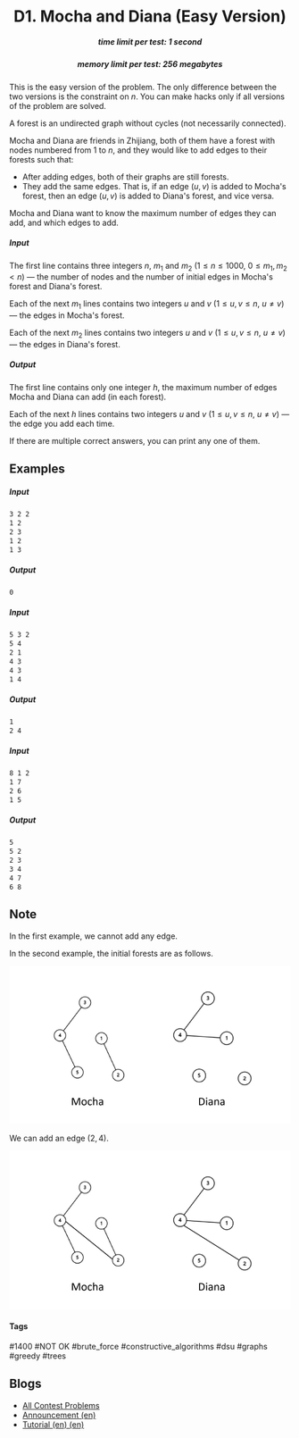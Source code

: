 <h1 style='text-align: center;'> D1. Mocha and Diana (Easy Version)</h1>

<h5 style='text-align: center;'>time limit per test: 1 second</h5>
<h5 style='text-align: center;'>memory limit per test: 256 megabytes</h5>

This is the easy version of the problem. The only difference between the two versions is the constraint on $n$. You can make hacks only if all versions of the problem are solved.

A forest is an undirected graph without cycles (not necessarily connected).

Mocha and Diana are friends in Zhijiang, both of them have a forest with nodes numbered from $1$ to $n$, and they would like to add edges to their forests such that: 

* After adding edges, both of their graphs are still forests.
* They add the same edges. That is, if an edge $(u, v)$ is added to Mocha's forest, then an edge $(u, v)$ is added to Diana's forest, and vice versa.

Mocha and Diana want to know the maximum number of edges they can add, and which edges to add.

##### Input

The first line contains three integers $n$, $m_1$ and $m_2$ ($1 \le n \le 1000$, $0 \le m_1, m_2 < n$) — the number of nodes and the number of initial edges in Mocha's forest and Diana's forest.

Each of the next $m_1$ lines contains two integers $u$ and $v$ ($1 \le u, v \le n$, $u \neq v$) — the edges in Mocha's forest.

Each of the next $m_2$ lines contains two integers $u$ and $v$ ($1 \le u, v \le n$, $u \neq v$) — the edges in Diana's forest.

##### Output

The first line contains only one integer $h$, the maximum number of edges Mocha and Diana can add (in each forest).

Each of the next $h$ lines contains two integers $u$ and $v$ ($1 \le u, v \le n$, $u \neq v$) — the edge you add each time.

If there are multiple correct answers, you can print any one of them.

## Examples

##### Input


```text
3 2 2
1 2
2 3
1 2
1 3
```
##### Output


```text
0
```
##### Input


```text
5 3 2
5 4
2 1
4 3
4 3
1 4
```
##### Output


```text
1
2 4
```
##### Input


```text
8 1 2
1 7
2 6
1 5
```
##### Output


```text
5
5 2
2 3
3 4
4 7
6 8
```
## Note

In the first example, we cannot add any edge.

In the second example, the initial forests are as follows.

![](images/5ea32ef529bf0022d2684a67c6e77148e1ff0234.png)

We can add an edge $(2, 4)$.

![](images/fe7c4e9def63c34eeff87ac6a1833cac6e94f454.png)



#### Tags 

#1400 #NOT OK #brute_force #constructive_algorithms #dsu #graphs #greedy #trees 

## Blogs
- [All Contest Problems](../Codeforces_Round_738_(Div._2).md)
- [Announcement (en)](../blogs/Announcement_(en).md)
- [Tutorial (en) (en)](../blogs/Tutorial_(en)_(en).md)
